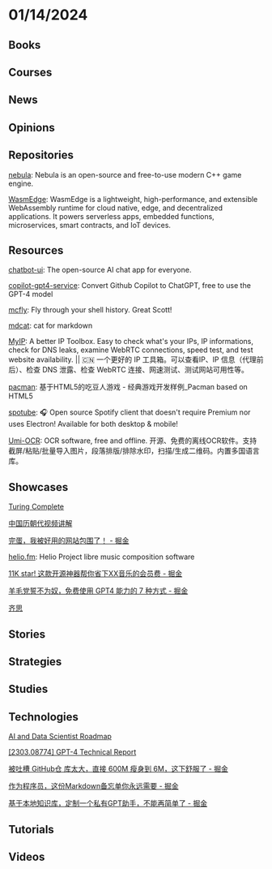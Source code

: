 # 01/14/2024

## Books

## Courses

## News

## Opinions

## Repositories
[nebula](https://github.com/gscept/nebula): Nebula is an open-source and free-to-use modern C++ game engine.

[WasmEdge](https://github.com/WasmEdge/WasmEdge): WasmEdge is a lightweight, high-performance, and extensible WebAssembly runtime for cloud native, edge, and decentralized applications. It powers serverless apps, embedded functions, microservices, smart contracts, and IoT devices.

## Resources
[chatbot-ui](https://github.com/mckaywrigley/chatbot-ui): The open-source AI chat app for everyone.

[copilot-gpt4-service](https://github.com/aaamoon/copilot-gpt4-service): Convert Github Copilot to ChatGPT, free to use the GPT-4 model

[mcfly](https://github.com/cantino/mcfly): Fly through your shell history. Great Scott!

[mdcat](https://github.com/swsnr/mdcat): cat for markdown

[MyIP](https://github.com/jason5ng32/MyIP): A better IP Toolbox. Easy to check what's your IPs, IP informations, check for DNS leaks, examine WebRTC connections, speed test, and test website availability. || 🇨🇳 一个更好的 IP 工具箱。可以查看IP、IP 信息（代理前后）、检查 DNS 泄露、检查 WebRTC 连接、网速测试、测试网站可用性等。

[pacman](https://github.com/mumuy/pacman): 基于HTML5的吃豆人游戏 - 经典游戏开发样例_Pacman based on HTML5

[spotube](https://github.com/KRTirtho/spotube): 🎧 Open source Spotify client that doesn't require Premium nor uses Electron! Available for both desktop & mobile!

[Umi-OCR](https://github.com/hiroi-sora/Umi-OCR): OCR software, free and offline. 开源、免费的离线OCR软件。支持截屏/粘贴/批量导入图片，段落排版/排除水印，扫描/生成二维码。内置多国语言库。

## Showcases
[Turing Complete](https://turingcomplete.game/)

[中国历朝代视频讲解](https://www.historyline.online/)

[完蛋，我被好用的网站包围了！ - 掘金](https://juejin.cn/post/7311907901046882354)

[helio.fm](https://helio.fm/): Helio Project
libre music composition software

[11K star! 这款开源神器帮你省下XX音乐的会员费 - 掘金](https://juejin.cn/post/7322518827849072677)

[羊毛党誓不为奴，免费使用 GPT4 能力的 7 种方式 - 掘金](https://juejin.cn/post/7322671519611830283)

[齐思](https://news.miracleplus.com/feeds?tab=hot)

## Stories

## Strategies

## Studies

## Technologies
[AI and Data Scientist Roadmap](https://roadmap.sh/ai-data-scientist)

[[2303.08774] GPT-4 Technical Report](https://ar5iv.labs.arxiv.org/html/2303.08774)

[被吐槽 GitHub仓 库太大，直接 600M 瘦身到 6M，这下舒服了 - 掘金](https://juejin.cn/post/7220643710659559481)

[作为程序员，这份Markdown备忘单你永远需要 - 掘金](https://juejin.cn/post/7194984259948380215)

[基于本地知识库，定制一个私有GPT助手，不能再简单了 - 掘金](https://juejin.cn/post/7322023561823158307)

## Tutorials

## Videos
